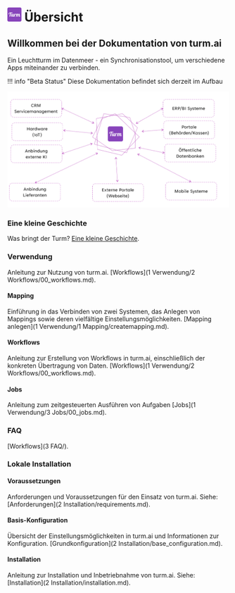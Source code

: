 
# ![turm](img/turm.png)  Übersicht



## Willkommen bei der Dokumentation von turm.ai

Ein Leuchtturm im Datenmeer - ein Synchronisationstool, um verschiedene Apps miteinander zu verbinden.

!!! info "Beta Status"
    Diese Dokumentation befindet sich derzeit im Aufbau 



![Turm Connect](img/turm_connect.png)


### Eine kleine Geschichte

Was bringt der Turm? [Eine kleine Geschichte](turmstory.md).

### Verwendung
Anleitung zur Nutzung von turm.ai.
[Workflows](1 Verwendung/2 Workflows/00_workflows.md).


#### Mapping
Einführung in das Verbinden von zwei Systemen, das Anlegen von Mappings sowie deren vielfältige Einstellungsmöglichkeiten.
[Mapping anlegen](1 Verwendung/1 Mapping/createmapping.md).

#### Workflows
Anleitung zur Erstellung von Workflows in turm.ai, einschließlich der konkreten Übertragung von Daten.
[Workflows](1 Verwendung/2 Workflows/00_workflows.md).

#### Jobs
Anleitung zum zeitgesteuerten Ausführen von Aufgaben
[Jobs](1 Verwendung/3 Jobs/00_jobs.md).


### FAQ
[Workflows](3 FAQ/).

### Lokale Installation

#### Voraussetzungen
Anforderungen und Voraussetzungen für den Einsatz von turm.ai.
Siehe: [Anforderungen](2 Installation/requirements.md).

#### Basis-Konfiguration
Übersicht der Einstellungsmöglichkeiten in turm.ai und Informationen zur Konfiguration.
[Grundkonfiguration](2 Installation/base_configuration.md).

#### Installation
Anleitung zur Installation und Inbetriebnahme von turm.ai.
Siehe: [Installation](2 Installation/installation.md).
